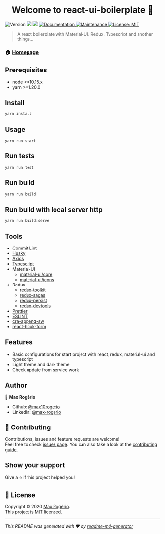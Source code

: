 <h1 align="center">Welcome to react-ui-boilerplate 👋</h1>
<p>
  <img alt="Version" src="https://img.shields.io/badge/version-0.0.1-blue.svg?cacheSeconds=2592000" />
  <img src="https://img.shields.io/badge/node-%3E%3D10.15.x-blue.svg" />
  <img src="https://img.shields.io/badge/yarn-%3E%3D1.20.0-blue.svg" />
  <a href="https://github.com/max10rogerio/react-ui-boilerplate#readme" target="_blank">
    <img alt="Documentation" src="https://img.shields.io/badge/documentation-yes-brightgreen.svg" />
  </a>
  <a href="https://github.com/max10rogerio/react-ui-boilerplate/graphs/commit-activity" target="_blank">
    <img alt="Maintenance" src="https://img.shields.io/badge/Maintained%3F-yes-green.svg" />
  </a>
  <a href="https://github.com/max10rogerio/react-ui-boilerplate/blob/master/LICENSE.md" target="_blank">
    <img alt="License: MIT" src="https://img.shields.io/github/license/max10rogerio/react-ui-boilerplate" />
  </a>
</p>

> A react boilerplate with Material-UI, Redux, Typescript and another things...

### 🏠 [Homepage](https://github.com/max10rogerio/react-ui-boilerplate#readme)

## Prerequisites

- node >=10.15.x
- yarn >=1.20.0

## Install

```sh
yarn install
```

## Usage

```sh
yarn run start
```

## Run tests

```sh
yarn run test
```

## Run build

```sh
yarn run build
```

## Run build with local server http

```sh
yarn run build:serve
```

## Tools

- [Commit Lint](https://commitlint.js.org/#/)
- [Husky](https://github.com/typicode/husky)
- [Axios](https://github.com/axios/axios)
- [Typescript](https://www.typescriptlang.org/)
- Material-UI
  - [material-ui/core](https://material-ui.com/)
  - [material-ui/icons](https://material-ui.com/components/material-icons/)
- Redux
  - [redux-toolkit](https://redux-toolkit.js.org/)
  - [redux-sagas](https://redux-saga.js.org/)
  - [redux-persist](https://github.com/rt2zz/redux-persist)
  - [redux-devtools](https://github.com/reduxjs/redux-devtools)
- [Prettier](https://prettier.io/)
- [ESLINT](https://eslint.org/)
- [cra-append-sw](https://github.com/tszarzynski/cra-append-sw)
- [react-hook-form](https://react-hook-form.com/get-started)

## Features

- Basic configurations for start project with react, redux, material-ui and typescript
- Light theme and dark theme
- Check update from service work

## Author

👤 **Max Rogério**

* Github: [@max10rogerio](https://github.com/max10rogerio)
* LinkedIn: [@max-rogerio](https://linkedin.com/in/max-rogerio)

## 🤝 Contributing

Contributions, issues and feature requests are welcome!<br />Feel free to check [issues page](https://github.com/max10rogerio/react-ui-boilerplate/issues). You can also take a look at the [contributing guide](https://github.com/max10rogerio/react-ui-boilerplate/blob/master/CONTRIBUTING.md).

## Show your support

Give a ⭐️ if this project helped you!

## 📝 License

Copyright © 2020 [Max Rogério](https://github.com/max10rogerio).<br />
This project is [MIT](https://github.com/max10rogerio/react-ui-boilerplate/blob/master/LICENSE.md) licensed.

***
_This README was generated with ❤️ by [readme-md-generator](https://github.com/kefranabg/readme-md-generator)_